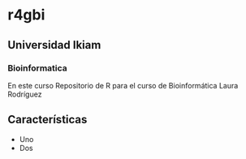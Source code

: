# r4gbi
## Universidad Ikiam
### Bioinformatica 
En este curso
Repositorio de R para el curso de Bioinformática 
Laura Rodríguez 
## Características 
- Uno 
- Dos 